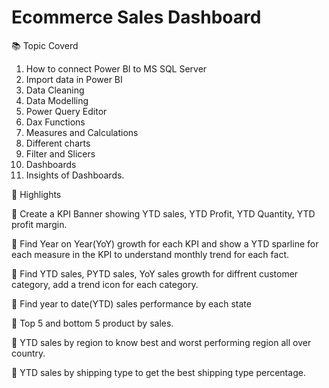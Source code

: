 # Ecommerce Sales Dashboard

📚 Topic Coverd

1. How to connect Power BI to MS SQL Server
2. Import data in Power BI
3. Data Cleaning
4. Data Modelling
5. Power Query Editor
6. Dax Functions
7. Measures and Calculations
8. Different charts
9. Filter and Slicers
10. Dashboards
11. Insights of Dashboards.

🔑 Highlights

💫 Create a KPI Banner showing YTD sales, YTD Profit, YTD Quantity, YTD profit margin.

💫 Find Year on Year(YoY) growth for each KPI and show a YTD sparline for each measure in the KPI to understand monthly trend for each fact.

💫 Find YTD sales, PYTD sales, YoY sales growth for diffrent customer category, add a trend icon for each category.

💫 Find year to date(YTD) sales performance by each state

💫 Top 5 and bottom 5 product by sales.

💫 YTD sales by region to know best and worst performing region all over country.

💫 YTD sales by shipping type to get the best shipping type percentage.
